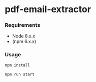 # pdf-email-extractor

### Requirements
* Node 8.x.x
* (npm 6.x.x)

### Usage
```bash
npm install

npm run start
```

